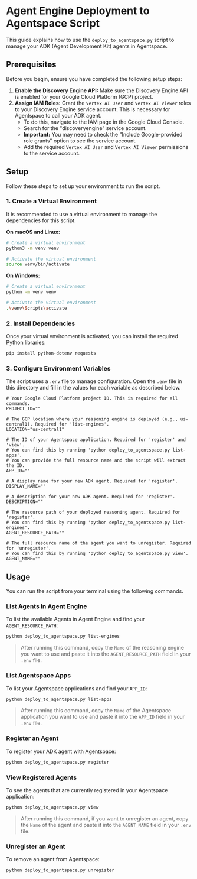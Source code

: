 # Agent Engine Deployment to Agentspace Script

This guide explains how to use the `deploy_to_agentspace.py` script to manage your ADK (Agent Development Kit) agents in Agentspace.

## Prerequisites

Before you begin, ensure you have completed the following setup steps:

1.  **Enable the Discovery Engine API:** Make sure the Discovery Engine API is enabled for your Google Cloud Platform (GCP) project.
2.  **Assign IAM Roles:** Grant the `Vertex AI User` and `Vertex AI Viewer` roles to your Discovery Engine service account. This is necessary for Agentspace to call your ADK agent.
    *   To do this, navigate to the IAM page in the Google Cloud Console.
    *   Search for the "discoveryengine" service account.
    *   **Important:** You may need to check the "Include Google-provided role grants" option to see the service account.
    *   Add the required `Vertex AI User` and `Vertex AI Viewer` permissions to the service account.

## Setup

Follow these steps to set up your environment to run the script.

### 1. Create a Virtual Environment

It is recommended to use a virtual environment to manage the dependencies for this script. 

**On macOS and Linux:**

```bash
# Create a virtual environment
python3 -m venv venv

# Activate the virtual environment
source venv/bin/activate
```

**On Windows:**

```bash
# Create a virtual environment
python -m venv venv

# Activate the virtual environment
.\venv\Scripts\activate
```

### 2. Install Dependencies

Once your virtual environment is activated, you can install the required Python libraries:

```bash
pip install python-dotenv requests
```

### 3. Configure Environment Variables

The script uses a `.env` file to manage configuration. Open the `.env` file in this directory and fill in the values for each variable as described below.

```
# Your Google Cloud Platform project ID. This is required for all commands.
PROJECT_ID=""

# The GCP location where your reasoning engine is deployed (e.g., us-central1). Required for 'list-engines'.
LOCATION="us-central1"

# The ID of your Agentspace application. Required for 'register' and 'view'.
# You can find this by running 'python deploy_to_agentspace.py list-apps'.
# You can provide the full resource name and the script will extract the ID.
APP_ID=""

# A display name for your new ADK agent. Required for 'register'.
DISPLAY_NAME=""

# A description for your new ADK agent. Required for 'register'.
DESCRIPTION=""

# The resource path of your deployed reasoning agent. Required for 'register'.
# You can find this by running 'python deploy_to_agentspace.py list-engines'.
AGENT_RESOURCE_PATH=""

# The full resource name of the agent you want to unregister. Required for 'unregister'.
# You can find this by running 'python deploy_to_agentspace.py view'.
AGENT_NAME=""
```

## Usage

You can run the script from your terminal using the following commands.

### List Agents in Agent Engine

To list the available Agents in Agent Engine and find your `AGENT_RESOURCE_PATH`:

```bash
python deploy_to_agentspace.py list-engines
```
> After running this command, copy the `Name` of the reasoning engine you want to use and paste it into the `AGENT_RESOURCE_PATH` field in your `.env` file.

### List Agentspace Apps

To list your Agentspace applications and find your `APP_ID`:

```bash
python deploy_to_agentspace.py list-apps
```
> After running this command, copy the `Name` of the Agentspace application you want to use and paste it into the `APP_ID` field in your `.env` file.

### Register an Agent

To register your ADK agent with Agentspace:

```bash
python deploy_to_agentspace.py register
```

### View Registered Agents

To see the agents that are currently registered in your Agentspace application:

```bash
python deploy_to_agentspace.py view
```
> After running this command, if you want to unregister an agent, copy the `Name` of the agent and paste it into the `AGENT_NAME` field in your `.env` file.

### Unregister an Agent

To remove an agent from Agentspace:

```bash
python deploy_to_agentspace.py unregister
```